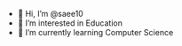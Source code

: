 - 👋 Hi, I’m @saee10
- 👀 I’m interested in Education
- 🌱 I’m currently learning Computer Science

<!---
saee10/saee10 is a ✨ special ✨ repository because its `README.md` (this file) appears on your GitHub profile.
You can click the Preview link to take a look at your changes.
--->
